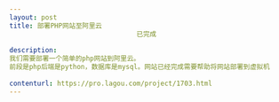 ```yaml
---                
layout: post       
title: 部署PHP网站至阿里云
                                已完成
           
description: 
我们需要部署一个简单的php网站到阿里云。
前段是php后端是python，数据库是mysql。网站已经完成需要帮助将网站部署到虚拟机
     
contenturl: https://pro.lagou.com/project/1703.html      
---                 
```

